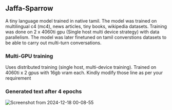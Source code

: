 ## Jaffa-Sparrow
A tiny language model trained in native tamil. The model was trained on multilingual c4 (mc4), news articles, tiny books, wikipedia datasets. Training was done on 2 x 4060ti gpu (Single host multi device strategy) with data parallelism. The model was later finetuned on tamil converstions datasets to be able to carry out multi-turn conversations.

### Multi-GPU training 
Uses distributed training (single host, multi-device training). Trained on 4060ti x 2 gpus with 16gb vram each. Kindly modify those line as per your requirement

### Generated text after 4 epochs
![Screenshot from 2024-12-18 00-08-55](https://github.com/user-attachments/assets/5435cd9e-4ea3-4fd3-9fc9-446678e2727d)

